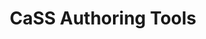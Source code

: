 ---
home: true
title: CaSS Authoring Tools
description: Documentation for CaSS Authoring Tools open source tools for authoring and managing competency frameworks.
heroImage: /docs/cass-logo.png
heroText: CaSS Authoring Tools
tagline: A collaborative interface for managing your competency frameworks.
actionText: Get Started →
actionLink: /guide/
features:
- title: Collaborate with your team
  details: CaSS Authoring Tools supports user and group access to your authored competency frameworks.
- title: Customized Comeptency Properties
  details: Our Authoring Tools to support your organizations unique needs.  Use our custom competency properties to customize the abilities of the authoring tool.
- title: Work with existing frameworks
  details: CaSS can import and export a variety of file format and types.  Start working with your existing data.
footer: MIT Licensed | Copyright © 2018-present Evan You
---